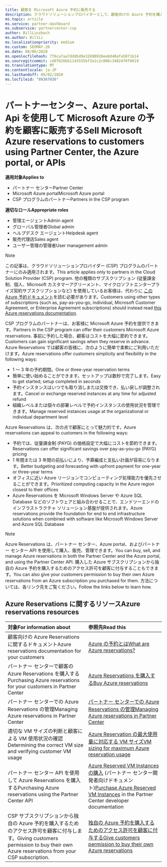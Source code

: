 ```yaml
---
title: 顧客を Microsoft Azure 予約に販売する
description: クラウドソリューションプロバイダーとして、顧客向けの Azure 予約を購入、販売、管理することができます。 パートナーセンター、Azure portal、またはパートナーセンター API を使用します。
ms.topic: article
ms.service: partner-dashboard
ms.subservice: partnercenter-csp
author: BillLinzbach
ms.author: BillLi
ms.localizationpriority: medium
ms.custom: SEOMAY.20
ms.date: 08/06/2020
ms.openlocfilehash: 7f6ca7aa7dddbd9e32690928ee8d48afa5071b14
ms.sourcegitcommit: c40f826bb1143555bf3a1c2c806c34024f0f6019
ms.translationtype: MT
ms.contentlocale: ja-JP
ms.lasthandoff: 09/02/2020
ms.locfileid: "89367036"
---
```

# <a name="sell-microsoft-azure-reservations-to-customers-using-partner-center-the-azure-portal-or-apis"></a><span data-ttu-id="a4481-104">パートナーセンター、Azure portal、Api を使用して Microsoft Azure の予約を顧客に販売する</span><span class="sxs-lookup"><span data-stu-id="a4481-104">Sell Microsoft Azure reservations to customers using Partner Center, the Azure portal, or APIs</span></span>

<span data-ttu-id="a4481-105">**適用対象**</span><span class="sxs-lookup"><span data-stu-id="a4481-105">**Applies to**</span></span>

- <span data-ttu-id="a4481-106">パートナー センター</span><span class="sxs-lookup"><span data-stu-id="a4481-106">Partner Center</span></span>
- <span data-ttu-id="a4481-107">Microsoft Azure portal</span><span class="sxs-lookup"><span data-stu-id="a4481-107">Microsoft Azure portal</span></span>
- <span data-ttu-id="a4481-108">CSP プログラムのパートナー</span><span class="sxs-lookup"><span data-stu-id="a4481-108">Partners in the CSP program</span></span>

<span data-ttu-id="a4481-109">**適切なロール**</span><span class="sxs-lookup"><span data-stu-id="a4481-109">**Appropriate roles**</span></span>

- <span data-ttu-id="a4481-110">管理エージェント</span><span class="sxs-lookup"><span data-stu-id="a4481-110">Admin agent</span></span>
- <span data-ttu-id="a4481-111">グローバル管理者</span><span class="sxs-lookup"><span data-stu-id="a4481-111">Global admin</span></span>
- <span data-ttu-id="a4481-112">ヘルプデスク エージェント</span><span class="sxs-lookup"><span data-stu-id="a4481-112">Helpdesk agent</span></span>
- <span data-ttu-id="a4481-113">販売代理店</span><span class="sxs-lookup"><span data-stu-id="a4481-113">Sales agent</span></span>
- <span data-ttu-id="a4481-114">ユーザー管理の管理者</span><span class="sxs-lookup"><span data-stu-id="a4481-114">User management admin</span></span>

> [!NOTE]
> <span data-ttu-id="a4481-115">この記事は、クラウドソリューションプロバイダー (CSP) プログラムのパートナーにのみ適用されます。</span><span class="sxs-lookup"><span data-stu-id="a4481-115">This article applies only to partners in the Cloud Solution Provider (CSP) program.</span></span> <span data-ttu-id="a4481-116">他の種類のサブスクリプション (従量課金制、個人、Microsoft カスタマーアグリーメント、マイクロソフトエンタープライズ契約サブスクリプションなど) を使用しているお客様は、代わりに [この Azure 予約ドキュメント](https://docs.microsoft.com/azure/cost-management-billing/reservations)を読む必要があります。</span><span class="sxs-lookup"><span data-stu-id="a4481-116">Customers using other types of subscriptions (such as, pay-as-you-go, individual, Microsoft Customer Agreement, or Enterprise Agreement subscriptions) should instead read [this Azure reservations documentation](https://docs.microsoft.com/azure/cost-management-billing/reservations).</span></span>

<span data-ttu-id="a4481-117">CSP プログラムのパートナーは、お客様に Microsoft Azure 予約を提供できます。</span><span class="sxs-lookup"><span data-stu-id="a4481-117">Partners in the CSP program can offer their customers Microsoft Azure reservations.</span></span> <span data-ttu-id="a4481-118">事前に予約した場合、顧客はコストを大幅に節約できます。</span><span class="sxs-lookup"><span data-stu-id="a4481-118">Customers can gain significant savings when they reserve in advance.</span></span> <span data-ttu-id="a4481-119">Azure Reservations では顧客の皆様に、次のように簡単で柔軟にご利用いただけます。</span><span class="sxs-lookup"><span data-stu-id="a4481-119">Azure reservations offer customers simplicity and flexibility in the following ways:</span></span>

- <span data-ttu-id="a4481-120">1 ～ 3 年の予約期間。</span><span class="sxs-lookup"><span data-stu-id="a4481-120">One or three-year reservation terms</span></span>
- <span data-ttu-id="a4481-121">簡単に使い始めることができます。セットアップは数秒で完了します。</span><span class="sxs-lookup"><span data-stu-id="a4481-121">Easy to get started; setup completed in seconds</span></span>
- <span data-ttu-id="a4481-122">予約インスタンスはいつでも取り消しまたは交換でき、払い戻しが調整されます。</span><span class="sxs-lookup"><span data-stu-id="a4481-122">Cancel or exchange reserved instances at any time for adjusted refund</span></span>
- <span data-ttu-id="a4481-123">組織レベルまたは個々の部署レベルで予約インスタンスの使用状況を管理できます。</span><span class="sxs-lookup"><span data-stu-id="a4481-123">Manage reserved instances usage at the organizational or individual department level</span></span>

<span data-ttu-id="a4481-124">Azure Reservations は、次の点で顧客にとって魅力的です。</span><span class="sxs-lookup"><span data-stu-id="a4481-124">Azure reservations can appeal to customers in the following ways:</span></span>

- <span data-ttu-id="a4481-125">予約では、従量課金制 (PAYG) の価格設定で大幅にコストを節約できます。</span><span class="sxs-lookup"><span data-stu-id="a4481-125">Reservations can offer significant savings over pay-as-you-go (PAYG) pricing</span></span>
- <span data-ttu-id="a4481-126">1 年間または 3 年間の前払いにより、予算編成と支払い計画が容易になります。</span><span class="sxs-lookup"><span data-stu-id="a4481-126">Better budgeting and forecasting with upfront payment for one-year or three-year terms</span></span>
- <span data-ttu-id="a4481-127">オフィスに近い Azure リージョンでコンピューティング処理能力を優先させることができます。</span><span class="sxs-lookup"><span data-stu-id="a4481-127">Prioritized computing capacity in the Azure region closest to their offices</span></span>
- <span data-ttu-id="a4481-128">Azure Reservations を Microsoft Windows Server や Azure SQL Database などのソフトウェアと組み合わせることで、エンドツーエンドのインフラストラクチャ ソリューション基盤が提供されます。</span><span class="sxs-lookup"><span data-stu-id="a4481-128">Azure reservations provide the foundation for end to end infrastructure solutions when combined with software like Microsoft Windows Server and Azure SQL Database</span></span>

>[!NOTE]
> <span data-ttu-id="a4481-129">Azure Reservations は、パートナー センター、Azure portal、およびパートナー センター API を使用して購入、販売、管理できます。</span><span class="sxs-lookup"><span data-stu-id="a4481-129">You can buy, sell, and manage Azure reservations in both the Partner Center and the Azure portal, and using the Partner Center API.</span></span> <span data-ttu-id="a4481-130">購入した Azure サブスクリプションから独自の Azure 予約を購入するためのアクセス許可を顧客に付与することもできます。</span><span class="sxs-lookup"><span data-stu-id="a4481-130">You can also give your customers permission to buy their own Azure reservations from an Azure subscription you purchased for them.</span></span> <span data-ttu-id="a4481-131">方法については、各リンク先をご覧ください。</span><span class="sxs-lookup"><span data-stu-id="a4481-131">Follow the links below to learn how.</span></span>

## <a name="azure-reservations-resources"></a><span data-ttu-id="a4481-132">Azure Reservations に関するリソース</span><span class="sxs-lookup"><span data-stu-id="a4481-132">Azure reservations resources</span></span>

|<span data-ttu-id="a4481-133">**対象**</span><span class="sxs-lookup"><span data-stu-id="a4481-133">**For information about**</span></span>   |<span data-ttu-id="a4481-134">**参照先**</span><span class="sxs-lookup"><span data-stu-id="a4481-134">**Read this**</span></span>    |
|:-----------------------------|:-----------------|
| <span data-ttu-id="a4481-135">顧客向けの Azure Reservations に関するドキュメント</span><span class="sxs-lookup"><span data-stu-id="a4481-135">Azure reservations documentation for your customers</span></span> | [<span data-ttu-id="a4481-136">Azure の予約とは</span><span class="sxs-lookup"><span data-stu-id="a4481-136">What are Azure reservations?</span></span>](https://docs.microsoft.com/azure/billing/billing-save-compute-costs-reservations)
|<span data-ttu-id="a4481-137">パートナー センターで顧客の Azure Reservations を購入する</span><span class="sxs-lookup"><span data-stu-id="a4481-137">Purchasing Azure reservations for your customers in Partner Center</span></span>   |[<span data-ttu-id="a4481-138">Azure Reservations を購入する</span><span class="sxs-lookup"><span data-stu-id="a4481-138">Buy Azure reservations</span></span>](azure-reservations-buying.md)
|<span data-ttu-id="a4481-139">パートナー センターでの Azure Reservations の管理</span><span class="sxs-lookup"><span data-stu-id="a4481-139">Managing Azure reservations in Partner Center</span></span> | [<span data-ttu-id="a4481-140">パートナー センターでの Azure Reservations の管理</span><span class="sxs-lookup"><span data-stu-id="a4481-140">Managing Azure reservations in Partner Center</span></span>](azure-reservations-manage.md)
|<span data-ttu-id="a4481-141">適切な VM サイズの判断と顧客による VM 使用状況の確認</span><span class="sxs-lookup"><span data-stu-id="a4481-141">Determining the correct VM size and verifying customer VM usage</span></span>   |[<span data-ttu-id="a4481-142">Azure Reservation の最大使用量に対応する VM サイズ</span><span class="sxs-lookup"><span data-stu-id="a4481-142">VM sizing for maximum Azure reservation usage</span></span>](azure-usage.md)   |
|<span data-ttu-id="a4481-143">パートナー センター API を使用して Azure Reservations を購入する</span><span class="sxs-lookup"><span data-stu-id="a4481-143">Purchasing Azure reservations using the Partner Center API</span></span> | <span data-ttu-id="a4481-144">[Azure Reserved VM Instances の購入](https://docs.microsoft.com/partner-center/develop/purchase-azure-reservations) (パートナー センター開発者向けドキュメント)</span><span class="sxs-lookup"><span data-stu-id="a4481-144">[Purchase Azure Reserved VM Instances](https://docs.microsoft.com/partner-center/develop/purchase-azure-reservations) in the Partner Center developer documentation</span></span>   |
|<span data-ttu-id="a4481-145">CSP サブスクリプションから独自の Azure 予約を購入するためのアクセス許可を顧客に付与します。</span><span class="sxs-lookup"><span data-stu-id="a4481-145">Giving customers permission to buy their own Azure reservations from your CSP subscription.</span></span> | [<span data-ttu-id="a4481-146">独自の Azure 予約を購入するためのアクセス許可を顧客に付与する</span><span class="sxs-lookup"><span data-stu-id="a4481-146">Give customers permission to buy their own Azure reservations</span></span>](give-customers-permission.md)   |
